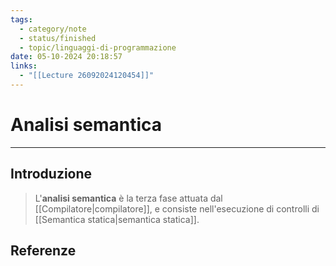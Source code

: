 ```yaml
---
tags:
  - category/note
  - status/finished
  - topic/linguaggi-di-programmazione
date: 05-10-2024 20:18:57
links:
  - "[[Lecture 26092024120454]]"
---
```

# Analisi semantica
---
## Introduzione
> L'**analisi semantica** è la terza fase attuata dal [[Compilatore|compilatore]], e consiste nell'esecuzione di controlli di [[Semantica statica|semantica statica]].

## Referenze